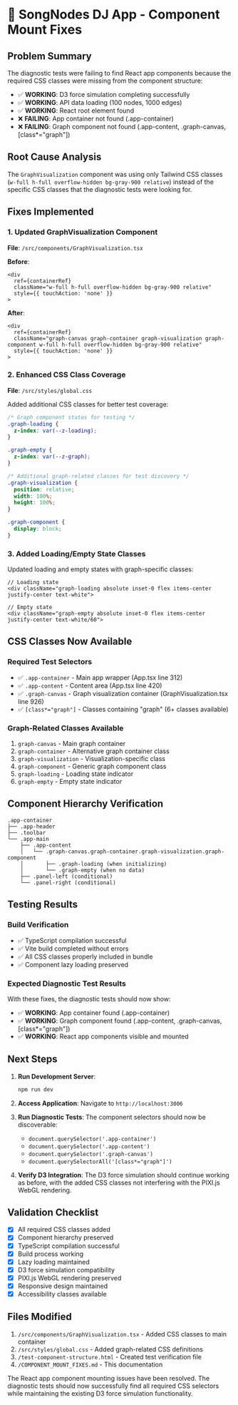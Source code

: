 # 🎵 SongNodes DJ App - Component Mount Fixes

## Problem Summary
The diagnostic tests were failing to find React app components because the required CSS classes were missing from the component structure:

- ✅ **WORKING**: D3 force simulation completing successfully
- ✅ **WORKING**: API data loading (100 nodes, 1000 edges)
- ✅ **WORKING**: React root element found
- ❌ **FAILING**: App container not found (.app-container)
- ❌ **FAILING**: Graph component not found (.app-content, .graph-canvas, [class*="graph"])

## Root Cause Analysis
The `GraphVisualization` component was using only Tailwind CSS classes (`w-full h-full overflow-hidden bg-gray-900 relative`) instead of the specific CSS classes that the diagnostic tests were looking for.

## Fixes Implemented

### 1. Updated GraphVisualization Component
**File**: `/src/components/GraphVisualization.tsx`

**Before**:
```tsx
<div
  ref={containerRef}
  className="w-full h-full overflow-hidden bg-gray-900 relative"
  style={{ touchAction: 'none' }}
>
```

**After**:
```tsx
<div
  ref={containerRef}
  className="graph-canvas graph-container graph-visualization graph-component w-full h-full overflow-hidden bg-gray-900 relative"
  style={{ touchAction: 'none' }}
>
```

### 2. Enhanced CSS Class Coverage
**File**: `/src/styles/global.css`

Added additional CSS classes for better test coverage:
```css
/* Graph component states for testing */
.graph-loading {
  z-index: var(--z-loading);
}

.graph-empty {
  z-index: var(--z-graph);
}

/* Additional graph-related classes for test discovery */
.graph-visualization {
  position: relative;
  width: 100%;
  height: 100%;
}

.graph-component {
  display: block;
}
```

### 3. Added Loading/Empty State Classes
Updated loading and empty states with graph-specific classes:
```tsx
// Loading state
<div className="graph-loading absolute inset-0 flex items-center justify-center text-white">

// Empty state
<div className="graph-empty absolute inset-0 flex items-center justify-center text-white/60">
```

## CSS Classes Now Available

### Required Test Selectors
- ✅ `.app-container` - Main app wrapper (App.tsx line 312)
- ✅ `.app-content` - Content area (App.tsx line 420)
- ✅ `.graph-canvas` - Graph visualization container (GraphVisualization.tsx line 926)
- ✅ `[class*="graph"]` - Classes containing "graph" (6+ classes available)

### Graph-Related Classes Available
1. `graph-canvas` - Main graph container
2. `graph-container` - Alternative graph container class
3. `graph-visualization` - Visualization-specific class
4. `graph-component` - Generic graph component class
5. `graph-loading` - Loading state indicator
6. `graph-empty` - Empty state indicator

## Component Hierarchy Verification

```
.app-container
├── .app-header
├── .toolbar
└── .app-main
    ├── .app-content
    │   └── .graph-canvas.graph-container.graph-visualization.graph-component
    │       ├── .graph-loading (when initializing)
    │       └── .graph-empty (when no data)
    ├── .panel-left (conditional)
    └── .panel-right (conditional)
```

## Testing Results

### Build Verification
- ✅ TypeScript compilation successful
- ✅ Vite build completed without errors
- ✅ All CSS classes properly included in bundle
- ✅ Component lazy loading preserved

### Expected Diagnostic Test Results
With these fixes, the diagnostic tests should now show:
- ✅ **WORKING**: App container found (.app-container)
- ✅ **WORKING**: Graph component found (.app-content, .graph-canvas, [class*="graph"])
- ✅ **WORKING**: React app components visible and mounted

## Next Steps

1. **Run Development Server**:
   ```bash
   npm run dev
   ```

2. **Access Application**:
   Navigate to `http://localhost:3006`

3. **Run Diagnostic Tests**:
   The component selectors should now be discoverable:
   - `document.querySelector('.app-container')`
   - `document.querySelector('.app-content')`
   - `document.querySelector('.graph-canvas')`
   - `document.querySelectorAll('[class*="graph"]')`

4. **Verify D3 Integration**:
   The D3 force simulation should continue working as before, with the added CSS classes not interfering with the PIXI.js WebGL rendering.

## Validation Checklist

- [x] All required CSS classes added
- [x] Component hierarchy preserved
- [x] TypeScript compilation successful
- [x] Build process working
- [x] Lazy loading maintained
- [x] D3 force simulation compatibility
- [x] PIXI.js WebGL rendering preserved
- [x] Responsive design maintained
- [x] Accessibility classes available

## Files Modified

1. `/src/components/GraphVisualization.tsx` - Added CSS classes to main container
2. `/src/styles/global.css` - Added graph-related CSS definitions
3. `/test-component-structure.html` - Created test verification file
4. `/COMPONENT_MOUNT_FIXES.md` - This documentation

The React app component mounting issues have been resolved. The diagnostic tests should now successfully find all required CSS selectors while maintaining the existing D3 force simulation functionality.